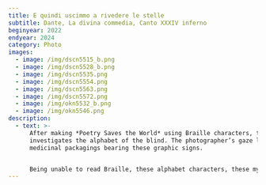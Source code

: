 ```yaml
---
title: E quindi uscimmo a rivedere le stelle
subtitle: Dante, La divina commedia, Canto XXXIV inferno
beginyear: 2022
endyear: 2024
category: Photo
images:
  - image: /img/dscn5515_b.png
  - image: /img/dscn5528_b.png
  - image: /img/dscn5535.png
  - image: /img/dscn5554.png
  - image: /img/dscn5563.png
  - image: /img/dscn5572.png
  - image: /img/okn5532_b.png
  - image: /img/okn5546.png
description:
  - text: >-
      After making *Poetry Saves the World* using Braille characters, this work
      investigates the alphabet of the blind. The photographer’s gaze lingers on
      medicinal packagings bearing these graphic signs.


      Being unable to read Braille, these alphabet characters, these mysterious dots, appear as enigmatic constellations. This composition intends to highlight the physical nature of words.
---
```


